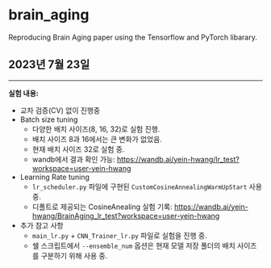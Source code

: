 # brain_aging
Reproducing Brain Aging paper using the Tensorflow and PyTorch libarary.

## 2023년 7월 23일
-----------------------------
**실험 내용:**
- 교차 검증(CV) 없이 진행중
- Batch size tuning
  - 다양한 배치 사이즈(8, 16, 32)로 실험 진행.
  - 배치 사이즈 8과 16에서는 큰 변화가 없었음.
  - 현재 배치 사이즈 32로 실험 중.
  - wandb에서 결과 확인 가능: https://wandb.ai/yein-hwang/lr_test?workspace=user-yein-hwang
- Learning Rate tuning
  - `lr_scheduler.py` 파일에 구현된 `CustomCosineAnnealingWarmUpStart` 사용 중.
  - 디폴트로 제공되는 CosineAnealing 실험 기록: https://wandb.ai/yein-hwang/BrainAging_lr_test?workspace=user-yein-hwang
- 추가 참고 사항
  - `main_lr.py` + `CNN_Trainer_lr.py` 파일로 실험을 진행 중.
  - 쉘 스크립트에서 `--ensemble_num` 옵션은 현재 모델 저장 폴더의 배치 사이즈를 구분하기 위해 사용 중.

